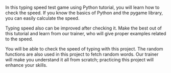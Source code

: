 In this typing speed test game using Python tutorial, you will learn how to check the speed. If you know the basics of Python and the pygame library, you can easily calculate the speed.

Typing speed also can be improved after checking it. Make the best out of this tutorial and learn from our trainer, who will give proper examples related to the speed.

You will be able to check the speed of typing with this project. The random functions are also used in this project to fetch random words. Our trainer will make you understand it all from scratch; practicing this project will enhance your skills. 
